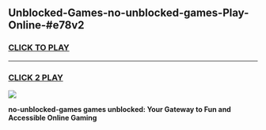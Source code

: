 
## Unblocked-Games-no-unblocked-games-Play-Online-#e78v2
<h3>
<a href="https://premium.freeplayer.one?title=no-unblocked-games&ref=27F">CLICK TO PLAY</a></h3>
<hr>

<h3>
<a href="https://premium.freeplayer.one?title=no-unblocked-games&ref=27F">CLICK 2 PLAY</a>
  
</h3>

<a href="https://premium.freeplayer.one?title=no-unblocked-games&ref=27F"><img src="https://clearcache.store/games.png"></a>


**no-unblocked-games games unblocked: Your Gateway to Fun and Accessible Online Gaming**
